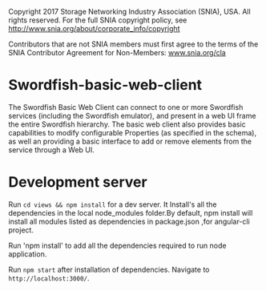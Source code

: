 Copyright 2017 Storage Networking Industry Association (SNIA), USA. All rights reserved. For the full SNIA copyright policy, see http://www.snia.org/about/corporate_info/copyright

Contributors that are not SNIA members must first agree to the terms of the SNIA Contributor Agreement for Non-Members:  www.snia.org/cla 

# Swordfish-basic-web-client
The Swordfish Basic Web Client can connect to one or more Swordfish services (including the Swordfish emulator), and present in a web UI frame the entire Swordfish hierarchy.  The basic web client also provides basic capabilities to modify configurable Properties (as specified in the schema), as well an providing a basic interface to add or remove elements from the service through a Web UI.

# Development server
Run `cd views && npm install` for a dev server. It Install's all the dependencies in the local node_modules folder.By default, npm install will install all modules listed as dependencies in package.json ,for angular-cli project.

Run 'npm install' to add all the dependencies required to run node application.

Run `npm start` after installation of dependencies. Navigate to `http://localhost:3000/`. 
